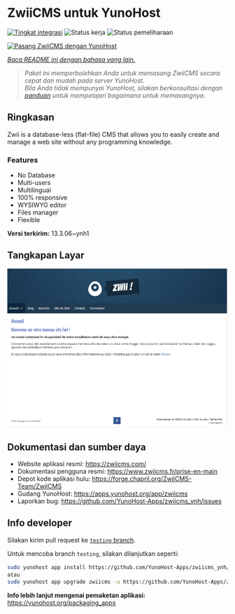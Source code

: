 <!--
N.B.: README ini dibuat secara otomatis oleh <https://github.com/YunoHost/apps/tree/master/tools/readme_generator>
Ini TIDAK boleh diedit dengan tangan.
-->

# ZwiiCMS untuk YunoHost

[![Tingkat integrasi](https://dash.yunohost.org/integration/zwiicms.svg)](https://ci-apps.yunohost.org/ci/apps/zwiicms/) ![Status kerja](https://ci-apps.yunohost.org/ci/badges/zwiicms.status.svg) ![Status pemeliharaan](https://ci-apps.yunohost.org/ci/badges/zwiicms.maintain.svg)

[![Pasang ZwiiCMS dengan YunoHost](https://install-app.yunohost.org/install-with-yunohost.svg)](https://install-app.yunohost.org/?app=zwiicms)

*[Baca README ini dengan bahasa yang lain.](./ALL_README.md)*

> *Paket ini memperbolehkan Anda untuk memasang ZwiiCMS secara cepat dan mudah pada server YunoHost.*  
> *Bila Anda tidak mempunyai YunoHost, silakan berkonsultasi dengan [panduan](https://yunohost.org/install) untuk mempelajari bagaimana untuk memasangnya.*

## Ringkasan

Zwii is a database-less (flat-file) CMS that allows you to easily create and manage a web site without any programming knowledge.

### Features

- No Database
- Multi-users
- Multilingual
- 100% responsive
- WYSIWYG editor
- Files manager
- Flexible


**Versi terkirim:** 13.3.06~ynh1

## Tangkapan Layar

![Tangkapan Layar pada ZwiiCMS](./doc/screenshots/dashboard.png)

## Dokumentasi dan sumber daya

- Website aplikasi resmi: <https://zwiicms.com/>
- Dokumentasi pengguna resmi: <https://www.zwiicms.fr/prise-en-main>
- Depot kode aplikasi hulu: <https://forge.chapril.org/ZwiiCMS-Team/ZwiiCMS>
- Gudang YunoHost: <https://apps.yunohost.org/app/zwiicms>
- Laporkan bug: <https://github.com/YunoHost-Apps/zwiicms_ynh/issues>

## Info developer

Silakan kirim pull request ke [`testing` branch](https://github.com/YunoHost-Apps/zwiicms_ynh/tree/testing).

Untuk mencoba branch `testing`, silakan dilanjutkan seperti:

```bash
sudo yunohost app install https://github.com/YunoHost-Apps/zwiicms_ynh/tree/testing --debug
atau
sudo yunohost app upgrade zwiicms -u https://github.com/YunoHost-Apps/zwiicms_ynh/tree/testing --debug
```

**Info lebih lanjut mengenai pemaketan aplikasi:** <https://yunohost.org/packaging_apps>
